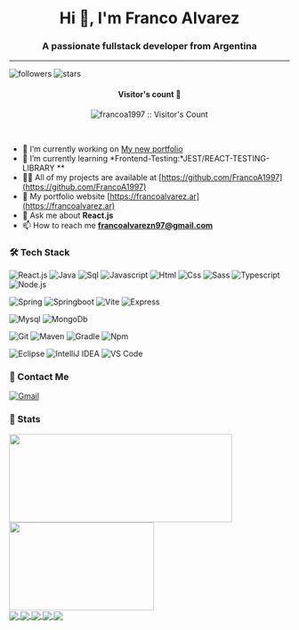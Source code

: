 <h1 align="center">Hi 👋, I'm Franco Alvarez</h1>
<h3 align="center">A passionate fullstack developer from Argentina</h3>

---

![followers](https://img.shields.io/github/followers/francoa1997?style=social)
![stars](https://img.shields.io/github/stars/francoa1997?style=social)

<h4 align="center">Visitor's count 👀</h4>
<p align="center"><img src="https://profile-counter.glitch.me/{francoa1997}/count.svg" alt="francoa1997 :: Visitor's Count" /></p>
<br/>

- 🔭 I’m currently working on [My new portfolio](https://github.com/FrancoA1997/newPortfolio)
- 🌱 I’m currently learning *Frontend-Testing:*JEST/REACT-TESTING-LIBRARY **
- 👨‍💻 All of my projects are available at [https://github.com/FrancoA1997](https://github.com/FrancoA1997)
- 📝 My portfolio website [https://francoalvarez.ar](https://francoalvarez.ar)
- 💬 Ask me about **React.js**
- 📫 How to reach me **francoalvarezn97@gmail.com**

### 🛠 Tech Stack

![React.js](http://img.shields.io/badge/-React.js-2a65f1?style=flat-square&logo=react&logoColor=white)
![Java](http://img.shields.io/badge/-Java-e8892f?style=flat-square&logo=java&logoColor=white)
![Sql](http://img.shields.io/badge/-Sql-00758f?style=flat-square&logo=Mysql&logoColor=white)
![Javascript](http://img.shields.io/badge/-Javascript-fcd400?style=flat-square&logo=javascript&logoColor=black)
![Html](http://img.shields.io/badge/-Html-e24c27?style=flat-square&logo=html5&logoColor=white)
![Css](http://img.shields.io/badge/-Css-2a65f1?style=flat-square&logo=css3&logoColor=white)
![Sass](http://img.shields.io/badge/-Sass-cc6699?style=flat-square&logo=sass&logoColor=white)
![Typescript](http://img.shields.io/badge/-Typescript-3178c6?style=flat-square&logo=typescript&logoColor=white)
![Node.js](http://img.shields.io/badge/-Node.js-ffffff?style=flat-square&logo=node.js&Color=green)

![Spring](http://img.shields.io/badge/-Spring-6db33f?style=flat-square&logo=spring&logoColor=white)
![Springboot](http://img.shields.io/badge/-Springboot-629e3a?style=flat-square&logo=springboot&logoColor=white)
![Vite](http://img.shields.io/badge/-Vite-cc6699?style=flat-square&logo=vite&logoColor=white)
![Express](http://img.shields.io/badge/-Express.js-ffffff?style=flat-square&logo=express&logoColor=black)

![Mysql](http://img.shields.io/badge/-Mysql-white?style=flat-square&logo=mysql)
![MongoDb](http://img.shields.io/badge/-MongoDb-white?style=flat-square&logo=mongodb)

![Git](http://img.shields.io/badge/-Git-white?style=flat-square&logo=git)
![Maven](http://img.shields.io/badge/-Maven-white?style=flat-square&logo=apachemaven&logoColor=bc2043)
![Gradle](http://img.shields.io/badge/-Gradle-white?style=flat-square&logo=gradle&logoColor=09303a)
![Npm](http://img.shields.io/badge/-Npm-white?style=flat-square&logo=npm&logoColor=white)


![Eclipse](http://img.shields.io/badge/-Eclipse-41347e?style=flat-square&logo=eclipse&logoColor=white)
![IntelliJ IDEA](http://img.shields.io/badge/-IntelliJ%20IDEA-black?style=flat-square&logo=intellijidea&logoColor=white)
![VS Code](http://img.shields.io/badge/-VS%20Code-black?style=flat-square&logo=visualstudiocode&logoColor=3aa7f2)


### 💬 Contact Me

[![Gmail](https://img.shields.io/badge/-francoalvarezn97@gmail.com-c14438?style=for-the-badge&logo=Gmail&logoColor=white)](mailto:francoalvarezn97@gmail.com)

### 🚦 Stats

<div>
  <span><img align="center" width="400px" height="158px" src="https://github-readme-stats.vercel.app/api?username=francoa1997&theme=highcontrast&show_icons=true" /></span>
  <span><img align="center" width="260px" height="158px" src="https://github-readme-stats.vercel.app/api/top-langs/?username=francoa1997&theme=highcontrast&layout=compact&langs_count=10" /></span>
</div>
<div>
  <a href="https://github.com/francoa1997/newPortfolio">
    <img align="center" src="https://github-readme-stats.vercel.app/api/pin/?username=francoa1997&theme=highcontrast&repo=newPortfolio" />
  </a>
    <a href="https://github.com/francoa1997/SocialMedia-APP-Frontend">
    <img align="center" src="https://github-readme-stats.vercel.app/api/pin/?username=francoa1997&theme=highcontrast&repo=SocialMedia-APP-Frontend" />
  </a>
  <a href="https://github.com/francoa1997/SocialMedia-APP-Backend">
    <img align="center" src="https://github-readme-stats.vercel.app/api/pin/?username=francoa1997&theme=highcontrast&repo=SocialMedia-APP-Backend" />
  </a>
  <a href="https://github.com/francoa1997/g-wallet">
    <img align="center" src="https://github-readme-stats.vercel.app/api/pin/?username=francoa1997&theme=highcontrast&repo=g-wallet" />
  </a>
    <a href="https://github.com/francoa1997/spotify2.0">
    <img align="center" src="https://github-readme-stats.vercel.app/api/pin/?username=francoa1997&theme=highcontrast&repo=spotify2.0" />
  </a>
</div>
